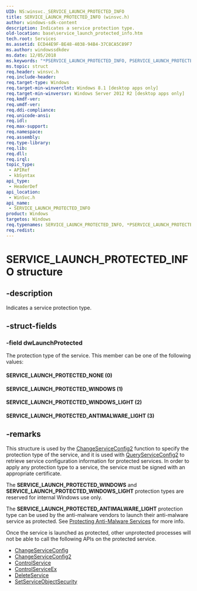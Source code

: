 ```yaml
---
UID: NS:winsvc._SERVICE_LAUNCH_PROTECTED_INFO
title: SERVICE_LAUNCH_PROTECTED_INFO (winsvc.h)
author: windows-sdk-content
description: Indicates a service protection type.
old-location: base\service_launch_protected_info.htm
tech.root: Services
ms.assetid: ECD44E9F-BE48-4038-94B4-37C8CA5C89F7
ms.author: windowssdkdev
ms.date: 12/05/2018
ms.keywords: "*PSERVICE_LAUNCH_PROTECTED_INFO, PSERVICE_LAUNCH_PROTECTED_INFO, PSERVICE_LAUNCH_PROTECTED_INFO structure pointer, SERVICE_LAUNCH_PROTECTED_ANTIMALWARE_LIGHT, SERVICE_LAUNCH_PROTECTED_INFO, SERVICE_LAUNCH_PROTECTED_INFO structure, SERVICE_LAUNCH_PROTECTED_NONE, SERVICE_LAUNCH_PROTECTED_WINDOWS, SERVICE_LAUNCH_PROTECTED_WINDOWS_LIGHT, base.service_launch_protected_info, winsvc/PSERVICE_LAUNCH_PROTECTED_INFO, winsvc/SERVICE_LAUNCH_PROTECTED_INFO"
ms.topic: struct
req.header: winsvc.h
req.include-header: 
req.target-type: Windows
req.target-min-winverclnt: Windows 8.1 [desktop apps only]
req.target-min-winversvr: Windows Server 2012 R2 [desktop apps only]
req.kmdf-ver: 
req.umdf-ver: 
req.ddi-compliance: 
req.unicode-ansi: 
req.idl: 
req.max-support: 
req.namespace: 
req.assembly: 
req.type-library: 
req.lib: 
req.dll: 
req.irql: 
topic_type:
 - APIRef
 - kbSyntax
api_type:
 - HeaderDef
api_location:
 - WinSvc.h
api_name:
 - SERVICE_LAUNCH_PROTECTED_INFO
product: Windows
targetos: Windows
req.typenames: SERVICE_LAUNCH_PROTECTED_INFO, *PSERVICE_LAUNCH_PROTECTED_INFO
req.redist: 
---
```


# SERVICE_LAUNCH_PROTECTED_INFO structure


## -description


Indicates a service protection type.


## -struct-fields




### -field dwLaunchProtected

The protection type of the service. This member can be one of the following values:



#### SERVICE_LAUNCH_PROTECTED_NONE (0)



#### SERVICE_LAUNCH_PROTECTED_WINDOWS (1)



#### SERVICE_LAUNCH_PROTECTED_WINDOWS_LIGHT (2)



#### SERVICE_LAUNCH_PROTECTED_ANTIMALWARE_LIGHT (3)


## -remarks



This structure is used by the <a href="https://msdn.microsoft.com/6e5b79ed-52e1-460e-b076-01afbd08775c">ChangeServiceConfig2</a> function to specify the protection type of the service, and it is used with <a href="https://msdn.microsoft.com/cb090e59-aeff-4420-bb7c-912a4911006f">QueryServiceConfig2</a> to retrieve service configuration information for protected services. In order to apply any protection type to a service, the service must be signed with an appropriate certificate.

The <b>SERVICE_LAUNCH_PROTECTED_WINDOWS</b> and <b>SERVICE_LAUNCH_PROTECTED_WINDOWS_LIGHT</b> protection types are reserved for internal Windows use only.

The <b>SERVICE_LAUNCH_PROTECTED_ANTIMALWARE_LIGHT</b> protection type can be used by the anti-malware vendors to launch their anti-malware service as protected. See <a href="https://msdn.microsoft.com/en-us/library/Dn313124(v=VS.85).aspx">Protecting Anti-Malware Services</a> for more info.

Once the service is launched as protected, other unprotected processes will not be able to call the following APIs on the protected service.

<ul>
<li>
<a href="https://msdn.microsoft.com/add8a99b-aced-4341-9790-86efac76df6b">ChangeServiceConfig</a>
</li>
<li>
<a href="https://msdn.microsoft.com/6e5b79ed-52e1-460e-b076-01afbd08775c">ChangeServiceConfig2</a>
</li>
<li>
<a href="https://msdn.microsoft.com/c112b587-7455-4f15-93e1-ded73de6dbbd">ControlService</a>
</li>
<li>
<a href="https://msdn.microsoft.com/de249903-7545-4fb6-925a-aa647f862f93">ControlServiceEx</a>
</li>
<li>
<a href="https://msdn.microsoft.com/5b0fc714-60e0-4ae3-8fa8-ace36dab2fb0">DeleteService</a>
</li>
<li>
<a href="https://msdn.microsoft.com/39481d9a-79d5-4bbf-8480-4095a34dddb6">SetServiceObjectSecurity</a>
</li>
</ul>


